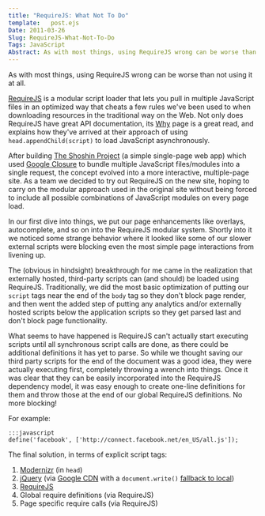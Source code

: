 ```yaml
---
title: "RequireJS: What Not To Do"
template:   post.ejs
Date: 2011-03-26	
Slug: RequireJS-What-Not-To-Do
Tags: JavaScript
Abstract: As with most things, using RequireJS wrong can be worse than not using it at all.
---
```


As with most things, using RequireJS wrong can be worse than not using
it at all.

[RequireJS](http://requirejs.org/) is a modular script loader that lets
you pull in multiple JavaScript files in an optimized way that cheats a
few rules we've been used to when downloading resources in the
traditional way on the Web. Not only does RequireJS have great API
documentation, its [Why](http://requirejs.org/docs/why.html) page is a
great read, and explains how they've arrived at their approach of using
`head.appendChild(script)` to load JavaScript asynchronously.

After building [The Shoshin
Project](http://chrisbosco.com/work/#/explore/the-shoshin-project) (a
simple single-page web app) which used [Google
Closure](http://code.google.com/closure/) to bundle multiple JavaScript
files/modules into a single request, the concept evolved into a more
interactive, multiple-page site. As a team we decided to try out
RequireJS on the new site, hoping to carry on the modular approach used
in the original site without being forced to include all possible
combinations of JavaScript modules on every page load.

In our first dive into things, we put our page enhancements like
overlays, autocomplete, and so on into the RequireJS modular system.
Shortly into it we noticed some strange behavior where it looked like
some of our slower external scripts were blocking even the most simple
page interactions from livening up.

The (obvious in hindsight) breakthrough for me came in the realization
that externally hosted, third-party scripts can (and should) be loaded
using RequireJS. Traditionally, we did the most basic optimization of
putting our `script` tags near the end of the `body` tag so they don't
block page render, and then went the added step of putting any analytics
and/or externally hosted scripts below the application scripts so they
get parsed last and don't block page functionality.

What seems to have happened is RequireJS can't actually start executing
scripts until all synchronous script calls are done, as there could be
additional definitions it has yet to parse. So while we thought saving
our third party scripts for the end of the document was a good idea,
they were actually executing first, completely throwing a wrench into
things. Once it was clear that they can be easily incorporated into the
RequireJS dependency model, it was easy enough to create one-line
definitions for them and throw those at the end of our global RequireJS
definitions. No more blocking!

For example:

	:::javascript
    define('facebook', ['http://connect.facebook.net/en_US/all.js']);

The final solution, in terms of explicit script tags:

1.  [Modernizr](http://www.modernizr.com/) (in `head`)
2.  [jQuery](http://jquery.com/) (via [Google
    CDN](http://code.google.com/apis/libraries/devguide.html#jquery)
    with a `document.write()` [fallback to
    local](http://html5boilerplate.com/))
3.  [RequireJS](http://requirejs.org/)
4.  Global require definitions (via RequireJS)
5.  Page specific require calls (via RequireJS)

